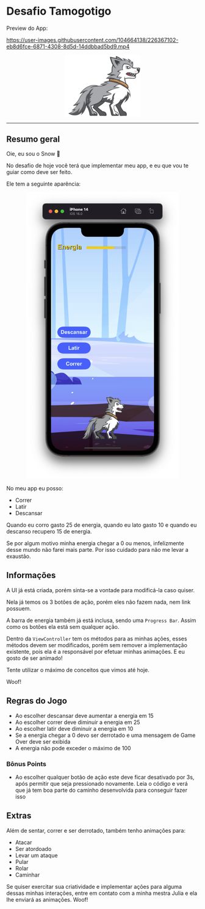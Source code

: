 #  Desafio Tamogotigo

Preview do App:

https://user-images.githubusercontent.com/104664138/226367102-eb8d6fce-6871-4308-8d5d-14ddbbad5bd9.mp4


<p align="center">
<img src="./snow.png" width="200px" height="auto" />
</p>

---

## Resumo geral

Oie, eu sou o Snow 🐶

No desafio de hoje você terá que implementar meu app, e eu que vou te guiar como deve ser feito.

Ele tem a seguinte aparência:

<p align="center">
<img src="./Tamogotigo.png" width="400px" height="auto" />
</p>

No meu app eu posso:

- Correr
- Latir
- Descansar

Quando eu corro gasto 25 de energia, quando eu lato gasto 10 e quando eu descanso recupero 15 de energia.

Se por algum motivo minha energia chegar a 0 ou menos, infelizmente desse mundo não farei mais parte. Por isso cuidado para não me levar a exaustão.

## Informações

A UI já está criada, porém sinta-se a vontade para modificá-la caso quiser.

Nela já temos os 3 botões de ação, porém eles não fazem nada, nem link possuem.

A barra de energia também já está inclusa, sendo uma `Progress Bar`. Assim como os botões ela está sem qualquer ação.

Dentro da `ViewController` tem os métodos para as minhas ações, esses métodos devem ser modificados, porém sem remover a implementação existente, pois ela é a responsável por efetuar minhas animações. E eu gosto de ser animado! 

Tente utilizar o máximo de conceitos que vimos até hoje.

Woof!

## Regras do Jogo

- Ao escolher descansar deve aumentar a energia em 15
- Ao escolher correr deve diminuir a energia em 25
- Ao escolher latir deve diminuir a energia em 10
- Se a energia chegar a 0 devo ser derrotado e uma mensagem de Game Over deve ser exibida
- A energia não pode exceder o máximo de 100

### Bônus Points

- Ao escolher qualquer botão de ação este deve ficar desativado por 3s, após permitir que seja pressionado novamente. Leia o código e verá que já tem boa parte do caminho desenvolvida para conseguir fazer isso

## Extras

Além de sentar, correr e ser derrotado, também tenho animações para:

- Atacar
- Ser atordoado
- Levar um ataque
- Pular
- Rolar
- Caminhar

Se quiser exercitar sua criatividade e implementar ações para alguma dessas minhas interações, entre em contato com a minha mestra Julia e ela lhe enviará as animações. Woof!

